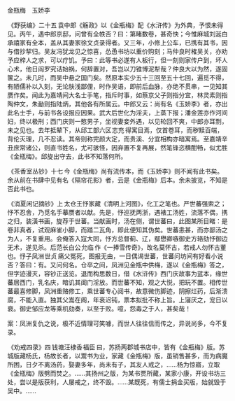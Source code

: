 金瓶梅　玉娇李

  

  

 《野获编》二十五 袁中郎《觞政》以《金瓶梅》配《水浒传》为外典，予恨未得见。丙午，遇中郎京邸，问曾有全帙否？曰：第睹数卷，甚奇快；今惟麻城刘涎白承禧家有全本，盖从其妻家徐文贞录得者。又三年，小修上公车，已携有其书，因与借抄挈归。吴友冯犹龙见之惊喜，怂恿书坊以重价购刻；马仲良时榷吴关，亦劝予应梓人之求，可以疗饥。予曰：此等书必遂有人板行，但一刻则家传户到，坏人心术，他日阎罗究诘始祸，何辞置对，吾岂以刀锥博泥犁哉？仲良大以为然，遂固箧之。未几时，而吴中悬之国门矣。然原本实少五十三回至五十七回，遍觅不得，有陋儒补以入刻，无论肤浅鄙俚，时作吴语，即前后血脉，亦绝不贯串，一见知其赝作矣。闻此为嘉靖间大名士手笔，指斥时事，如蔡京父子则指分宜，林灵素则指陶仲文，朱勔则指陆炳，其他各有所属云。中郎又云：尚有名《玉娇李》者，亦出此名士手，与前书各设报应因果。武大后世化为淫夫，上蒸下报；潘金莲亦作河间妇，终以极刑；西门庆则一憨男子，坐视妻妾外遇，以见轮回不爽，中郎亦耳剽，未之见也。去年抵辇下，从邱工部六区 志充 得寓目焉，仅首卷耳，而秽黩百端，背伦灭理，几不忍读。其帝则称完颜大定，而贵溪、分宜相构亦暗寓焉。至嘉靖辛丑庶常诸公，则直书姓名，尤可骇怪，因弃置不复再展，然笔锋恣横酣畅，似尤胜《金瓶梅》。邱旋出守去，此书不知落何所。

 《茶香室丛钞》十七 今《金瓶梅》尚有流传本，而《玉娇李》则不闻有此书矣。余从前在书肆中见有名《隔帘花影》者，云是《金瓶梅》后本。余未披览，不知是否此书也。

 《消夏闲记摘钞》上 太仓王忬家藏《清明上河图》，化工之笔也。严世蕃强索之；忬不忍舍，乃觅名手摹赝者以献。先是，忬巡抚两浙，遇裱工汤姓，流落不偶，携之归，装潢书画，旋荐于世蕃。当献画时，汤在侧，谓世蕃曰，此图某所目睹：是卷非真者，试观麻雀小脚，而踏二瓦角，即此便知其伪矣。世蕃恚甚，而亦鄙汤之为人，不复重用。会俺答入寇大同，忬方总督蓟、辽，鄢懋卿嗾御史方辂劾忬御边无术，遂见杀。后范长白公 允临 作《一捧雪传奇》，改名莫怀古，若戒人勿怀古董也。忬子凤洲 世贞 痛父冤死，图报无由，一日偶谒世蕃，世蕃问坊间有好看小说否？答曰：有。又问何名。仓卒之间，凤洲见金瓶中供梅，遂以《金瓶梅》答之，但字迹漫灭，容钞正送览。退而构思数日，借《水浒传》西门庆故事为蓝本，缘世蕃居西门，乳名庆，暗讥其闺门淫放。而世蕃不知，观之大悦，把玩不置。相传世蕃最喜修脚，凤洲重赂修工，乘世蕃专心阅书，故意微伤脚迹，阴擦烂药，后渐溃腐，不能入直。独其父嵩在阁，年衰迟钝，票本拟批不称上旨。上寖厌之，宠日以衰。御史邹应龙等乘机劾奏，以至于败。噫，怨毒之于人，甚矣哉！

案：凤洲复仇之说，极不近情理可笑噱，而世人往往信而传之，异说尚多，今不复录。

 《劝戒四录》四 钱塘汪棣香 福臣 曰，苏扬两郡城书店中，皆有《金瓶梅》版。苏城版藏杨氏，杨故长者，以鬻书为业，家藏《金瓶梅》版，虽销售甚多，而为病魔所困，日夕不离汤药，娶妻多年，尚未有子，其友人戒之，……杨为惊寤，立取《金瓶梅》版劈而焚之。……其扬州之版，为某书贾所藏，某家小康，开设书坊三处，尝以是版获利，人屡戒之，终不毁。……某既死，有儒士捐金买版，始就毁于吴中。……